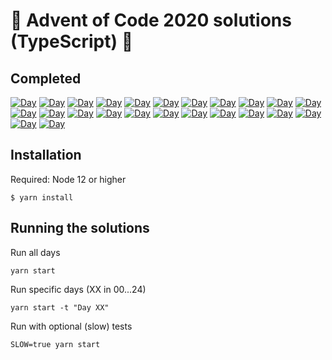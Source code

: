 # 🎄 Advent of Code 2020 solutions (TypeScript) 🎄

## Completed

[![Day](https://badgen.net/badge/01/★★/green)](src/2020/01_Report-Repair.ts) [![Day](https://badgen.net/badge/02/★★/green)](src/2020/02_Password-Philosophy.ts) [![Day](https://badgen.net/badge/02/★★/green)](src/2020/03_Toboggan-Trajectory.ts) [![Day](https://badgen.net/badge/04/★★/green)](src/refactorMe/04_Passport-Processing/index.ts) [![Day](https://badgen.net/badge/05/★★/green)](src/refactorMe/05_Binary-Boarding/index.ts) [![Day](https://badgen.net/badge/06/★★/green)](src/refactorMe/06_Custom-Customs/index.ts) [![Day](https://badgen.net/badge/07/★★/green)](src/refactorMe/07_Handy-Haversacks/index.ts) [![Day](https://badgen.net/badge/08/★★/green)](src/refactorMe/08_Handheld-Halting/index.ts) [![Day](https://badgen.net/badge/09/★★/green)](src/refactorMe/09_Encoding-Error/index.ts) [![Day](https://badgen.net/badge/10/★★/green)](src/refactorMe/10_Adapter-Array/index.ts) [![Day](https://badgen.net/badge/11/★★/green)](src/refactorMe/11_Seating-System/index.ts) [![Day](https://badgen.net/badge/12/★★/green)](src/refactorMe/12_Rain-Risk/index.ts) [![Day](https://badgen.net/badge/13/★★/green)](src/refactorMe/13_Shuttle-Search/index.ts) [![Day](https://badgen.net/badge/14/★★/green)](src/2020/14_Docking-Data.ts) [![Day](https://badgen.net/badge/15/★★/green)](src/2020/15_Rambunctious-Recitation.ts) [![Day](https://badgen.net/badge/16/★★/green)](src/2020/16_Ticket-Translation.ts) [![Day](https://badgen.net/badge/17/☆☆/gray)](src/2020/) [![Day](https://badgen.net/badge/18/☆☆/gray)](src/2020/) [![Day](https://badgen.net/badge/19/☆☆/gray)](src/2020/) [![Day](https://badgen.net/badge/20/☆☆/gray)](src/2020/) [![Day](https://badgen.net/badge/21/☆☆/gray)](src/2020/) [![Day](https://badgen.net/badge/22/☆☆/gray)](src/2020/) [![Day](https://badgen.net/badge/23/☆☆/gray)](src/2020/) [![Day](https://badgen.net/badge/24/☆☆/gray)](src/2020/)

## Installation

Required: Node 12 or higher

```
$ yarn install
```

## Running the solutions

Run all days

```
yarn start
```

Run specific days (XX in 00...24)

```
yarn start -t "Day XX"
```

Run with optional (slow) tests

```
SLOW=true yarn start
```
